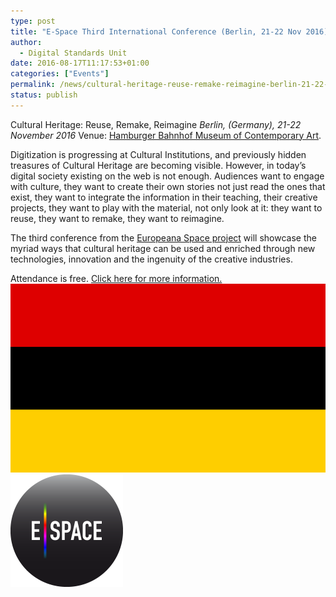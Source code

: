 ```yaml
---
type: post
title: "E-Space Third International Conference (Berlin, 21-22 Nov 2016)"
author:
  - Digital Standards Unit
date: 2016-08-17T11:17:53+01:00
categories: ["Events"]
permalink: /news/cultural-heritage-reuse-remake-reimagine-berlin-21-22-nov-2016/
status: publish
---
```


Cultural Heritage: Reuse, Remake, Reimagine _Berlin, (Germany), 21-22 November 2016_ Venue: [Hamburger Bahnhof Museum of Contemporary Art](http://www.smb.museum/en/museums-institutions/hamburger-bahnhof/home.html).

Digitization is progressing at Cultural Institutions, and previously hidden treasures
of Cultural Heritage are becoming visible. However, in today’s digital society
existing on the web is not enough. Audiences want to engage with culture, they
want to create their own stories not just read the ones that exist, they want to
integrate the information in their teaching, their creative projects, they want
to play with the material, not only look at it: they want to reuse, they want to
remake, they want to reimagine.

The third conference from the [Europeana Space project](http://www.europeana-space.eu/) will showcase the myriad ways that 
cultural heritage can be used and enriched through new technologies, innovation and the ingenuity of the creative industries. 

Attendance is free. [Click here for more information.](http://www.europeana-space.eu/conferences/berlinconference2016/)  
![Flag_of_Germany](../../images/Flag_of_Germany.jpg)   
![espace conference logo 2016](../../images/espace-conference-logo-2016.png)
